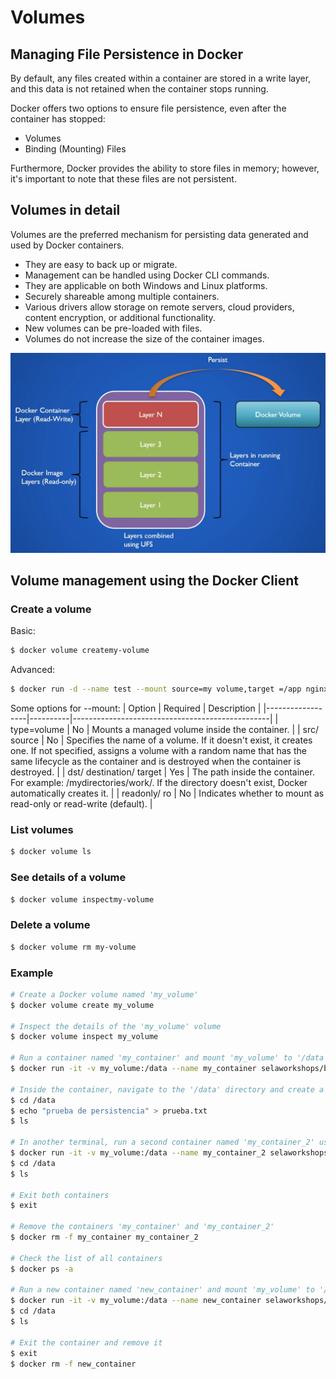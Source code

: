 # Volumes

## Managing File Persistence in Docker
By default, any files created within a container are stored in a write layer, and this data is not retained when the container stops running.

Docker offers two options to ensure file persistence, even after the container has stopped:
- Volumes
- Binding (Mounting) Files

Furthermore, Docker provides the ability to store files in memory; however, it's important to note that these files are not persistent.

## Volumes in detail
Volumes are the preferred mechanism for persisting data generated and used by Docker containers.

- They are easy to back up or migrate.
- Management can be handled using Docker CLI commands.
- They are applicable on both Windows and Linux platforms.
- Securely shareable among multiple containers.
- Various drivers allow storage on remote servers, cloud providers, content encryption, or additional functionality.
- New volumes can be pre-loaded with files.
- Volumes do not increase the size of the container images.


![Docker Volume](./images/Docker%20Volume.png)

## Volume management using the Docker Client
### Create a volume
Basic:
```bash
$ docker volume createmy-volume
```

Advanced:
```bash
$ docker run -d --name test --mount source=my volume,target =/app nginx:latest
```

Some options for --mount:
| Option           | Required | Description                                     |
|------------------|----------|-------------------------------------------------|
| type=volume      | No       | Mounts a managed volume inside the container.   |
| src/ source      | No       | Specifies the name of a volume. If it doesn't exist, it creates one. If not specified, assigns a volume with a random name that has the same lifecycle as the container and is destroyed when the container is destroyed. |
| dst/ destination/ target | Yes | The path inside the container. For example: /mydirectories/work/. If the directory doesn't exist, Docker automatically creates it. |
| readonly/ ro     | No       | Indicates whether to mount as read-only or read-write (default). |



### List volumes
```bash
$ docker volume ls
```

### See details of a volume
```bash
$ docker volume inspectmy-volume
```

### Delete a volume
```bash
$ docker volume rm my-volume
```

### Example
```bash
# Create a Docker volume named 'my_volume'
$ docker volume create my_volume

# Inspect the details of the 'my_volume' volume
$ docker volume inspect my_volume

# Run a container named 'my_container' and mount 'my_volume' to '/data' inside the container
$ docker run -it -v my_volume:/data --name my_container selaworkshops/busybox:latest

# Inside the container, navigate to the '/data' directory and create a file 'prueba.txt'
$ cd /data
$ echo "prueba de persistencia" > prueba.txt
$ ls

# In another terminal, run a second container named 'my_container_2' using the same volume
$ docker run -it -v my_volume:/data --name my_container_2 selaworkshops/busybox:latest
$ cd /data
$ ls

# Exit both containers
$ exit

# Remove the containers 'my_container' and 'my_container_2'
$ docker rm -f my_container my_container_2

# Check the list of all containers
$ docker ps -a

# Run a new container named 'new_container' and mount 'my_volume' to '/data'
$ docker run -it -v my_volume:/data --name new_container selaworkshops/busybox:latest
$ cd /data
$ ls

# Exit the container and remove it
$ exit
$ docker rm -f new_container

```